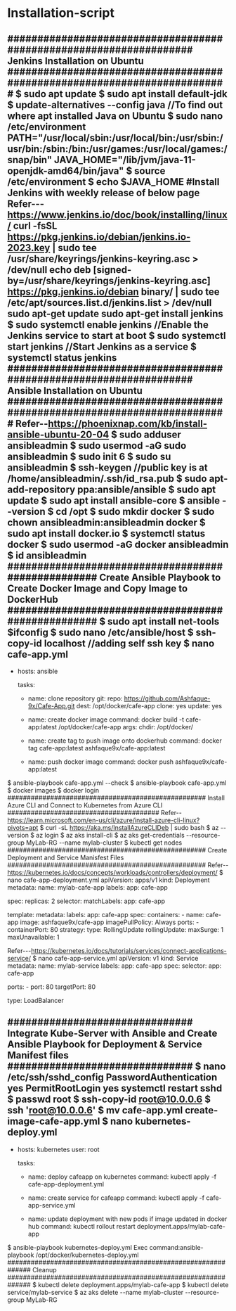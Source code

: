 # Installation-script


################################################################### Jenkins Installation on Ubuntu #########################################################################
$ sudo apt update
$ sudo apt install default-jdk
$ update-alternatives --config java    //To find out where apt installed Java on Ubuntu
$ sudo nano /etc/environment
PATH="/usr/local/sbin:/usr/local/bin:/usr/sbin:/usr/bin:/sbin:/bin:/usr/games:/usr/local/games:/snap/bin"
JAVA_HOME="/lib/jvm/java-11-openjdk-amd64/bin/java"
$ source /etc/environment 
$ echo $JAVA_HOME
#Install Jenkins with weekly release of below page
Refer---https://www.jenkins.io/doc/book/installing/linux/
curl -fsSL https://pkg.jenkins.io/debian/jenkins.io-2023.key | sudo tee \
  /usr/share/keyrings/jenkins-keyring.asc > /dev/null
echo deb [signed-by=/usr/share/keyrings/jenkins-keyring.asc] \
  https://pkg.jenkins.io/debian binary/ | sudo tee \
  /etc/apt/sources.list.d/jenkins.list > /dev/null
sudo apt-get update
sudo apt-get install jenkins
$ sudo systemctl enable jenkins       //Enable the Jenkins service to start at boot
$ sudo systemctl start jenkins        //Start Jenkins as a service
$ systemctl status jenkins
################################################################### Ansible Installation on Ubuntu #########################################################################
Refer--https://phoenixnap.com/kb/install-ansible-ubuntu-20-04
$ sudo adduser ansibleadmin
$ sudo usermod -aG sudo ansibleadmin
$ sudo init 6
$ sudo su ansibleadmin
$ ssh-keygen       //public key is at /home/ansibleadmin/.ssh/id_rsa.pub
$ sudo apt-add-repository ppa:ansible/ansible
$ sudo apt update
$ sudo apt install ansible-core
$ ansible --version
$ cd /opt
$ sudo mkdir docker
$ sudo chown ansibleadmin:ansibleadmin docker
$ sudo apt install docker.io
$ systemctl status docker
$ sudo usermod -aG docker ansibleadmin
$ id ansibleadmin
################################################### Create Ansible Playbook to Create Docker Image and Copy Image to DockerHub ###################################################
$ sudo apt install net-tools
$ifconfig
$ sudo nano /etc/ansible/host
$ ssh-copy-id localhost    //adding self ssh key
$ nano cafe-app.yml
---
- hosts: ansible

  tasks:
  - name: clone repository
    git:
      repo: https://github.com/Ashfaque-9x/Cafe-App.git
      dest: /opt/docker/cafe-app
      clone: yes
      update: yes

  - name: create docker image
    command: docker build -t cafe-app:latest /opt/docker/cafe-app
    args:
     chdir: /opt/docker/

  - name: create tag to push image onto dockerhub
    command: docker tag cafe-app:latest ashfaque9x/cafe-app:latest

  - name: push docker image
    command: docker push ashfaque9x/cafe-app:latest

$ ansible-playbook cafe-app.yml --check
$ ansible-playbook cafe-app.yml
$ docker images
$ docker login
################################################### Install Azure CLI and Connect to Kubernetes from Azure CLI #######################################
Refer--https://learn.microsoft.com/en-us/cli/azure/install-azure-cli-linux?pivots=apt
$ curl -sL https://aka.ms/InstallAzureCLIDeb | sudo bash
$ az --version
$ az login
$ az aks install-cli
$ az aks get-credentials --resource-group MyLab-RG --name mylab-cluster
$ kubectl get nodes
################################################### Create Deployment and Service Manisfest Files ###################################################
Refer--https://kubernetes.io/docs/concepts/workloads/controllers/deployment/
$ nano cafe-app-deployment.yml
apiVersion: apps/v1
kind: Deployment
metadata:
  name: mylab-cafe-app
  labels:
     app: cafe-app

spec:
  replicas: 2
  selector:
    matchLabels:
      app: cafe-app

  template:
    metadata:
      labels:
        app: cafe-app
    spec:
      containers:
      - name: cafe-app
        image: ashfaque9x/cafe-app
        imagePullPolicy: Always
        ports:
        - containerPort: 80
  strategy:
    type: RollingUpdate
    rollingUpdate:
      maxSurge: 1
      maxUnavailable: 1

Refer---https://kubernetes.io/docs/tutorials/services/connect-applications-service/
$ nano cafe-app-service.yml
apiVersion: v1
kind: Service
metadata:
  name: mylab-service
  labels:
    app: cafe-app
spec:
  selector:
    app: cafe-app 

  ports:
    - port: 80
      targetPort: 80

  type: LoadBalancer

############################### Integrate Kube-Server with Ansible and Create Ansible Playbook for Deployment & Service Manifest files ###############################
$ nano /etc/ssh/sshd_config
PasswordAuthentication yes
PermitRootLogin yes
systemctl restart sshd
$ passwd root
$ ssh-copy-id root@10.0.0.6
$ ssh 'root@10.0.0.6'
$  mv cafe-app.yml create-image-cafe-app.yml 
$ nano kubernetes-deploy.yml
---
- hosts: kubernetes
  user: root

  tasks:
    - name: deploy cafeapp on kubernetes
      command: kubectl apply -f cafe-app-deployment.yml

    - name: create service for cafeapp
      command: kubectl apply -f cafe-app-service.yml

    - name: update deployment with new pods if image updated in docker hub
      command: kubectl rollout restart deployment.apps/mylab-cafe-app


$ ansible-playbook kubernetes-deploy.yml
Exec command:ansible-playbook /opt/docker/kubernetes-deploy.yml
############################################################## Cleanup ##############################################################
$ kubectl delete deployment.apps/mylab-cafe-app
$ kubectl delete service/mylab-service
$ az aks delete --name mylab-cluster --resource-group MyLab-RG

